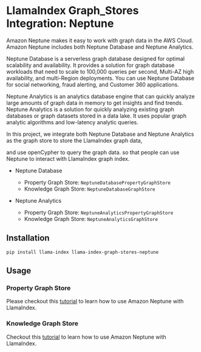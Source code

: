# LlamaIndex Graph_Stores Integration: Neptune

Amazon Neptune makes it easy to work with graph data in the AWS Cloud. Amazon Neptune includes both Neptune Database and Neptune Analytics.

Neptune Database is a serverless graph database designed for optimal scalability and availability. It provides a solution for graph database workloads that need to scale to 100,000 queries per second, Multi-AZ high availability, and multi-Region deployments. You can use Neptune Database for social networking, fraud alerting, and Customer 360 applications.

Neptune Analytics is an analytics database engine that can quickly analyze large amounts of graph data in memory to get insights and find trends. Neptune Analytics is a solution for quickly analyzing existing graph databases or graph datasets stored in a data lake. It uses popular graph analytic algorithms and low-latency analytic queries.

In this project, we integrate both Neptune Database and Neptune Analytics as the graph store to store the LlamaIndex graph data,

and use openCypher to query the graph data. so that people can use Neptune to interact with LlamaIndex graph index.

- Neptune Database

  - Property Graph Store: `NeptuneDatabasePropertyGraphStore`
  - Knowledge Graph Store: `NeptuneDatabaseGraphStore`

- Neptune Analytics
  - Property Graph Store: `NeptuneAnalyticsPropertyGraphStore`
  - Knowledge Graph Store: `NeptuneAnalyticsGraphStore`

## Installation

```shell
pip install llama-index llama-index-graph-stores-neptune
```

## Usage

### Property Graph Store

Please checkout this [tutorial](https://github.com/run-llama/llama_index/blob/main/docs/docs/examples/property_graph/property_graph_neptune.ipynb) to learn how to use Amazon Neptune with LlamaIndex.

### Knowledge Graph Store

Checkout this [tutorial](https://github.com/run-llama/llama_index/blob/main/docs/docs/examples/index_structs/knowledge_graph/NeptuneDatabaseKGIndexDemo.ipynb) to learn how to use Amazon Neptune with LlamaIndex.
